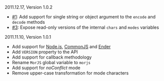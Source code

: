 2011.12.17, Version 1.0.2

* [#1](https://github.com/neocotic/mor.js/issues/1): Add support for single string or object argument to the `encode` and `decode` methods
* [#3](https://github.com/neocotic/mor.js/issues/3): Expose read-only versions of the internal `chars` and `modes` variables

2011.11.10, Version 1.0.1

* Add support for [Node.js](http://nodejs.org), [CommonJS](http://commonjs.org) and [Ender](http://ender.no.de)
* Add `VERSION` property to the API
* Add support for callback methodology
* Rename `MorJS` global variable to `morjs`
* Add support for *noConflict* mode
* Remove upper-case transformation for mode characters
